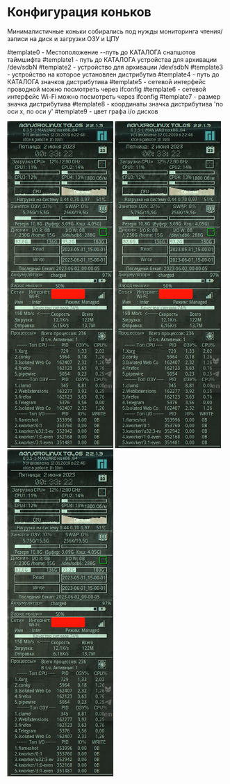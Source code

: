 # Конфигурация коньков

Минималистичные коньки собирались под нужды мониторинга чтения/записи на диск и загрузки ОЗУ и ЦПУ

#template0 - Местоположение --путь до КАТАЛОГА снапшотов таймшифта
#template1 - путь до КАТАЛОГА устройства для архивации /dev/sdbN
#template2 - устройство для архивации /dev/sdbN
#template3 - устройство на которое установлен дистрибутив
#template4 - путь до КАТАЛОГА значков дистрибутива
#template5 - сетевой интерфейс проводной можно посмотреть через ifconfig
#template6 - сетевой интерфейс Wi-Fi можно посмотреть через ifconfig
#template7 - размер значка дистрибутива
#template8 - координаты значка дистрибутива 'по оси х, по оси y'
#template9 - цвет графа i/o дисков


[![screenshot](https://github.com/berligostr/conky/blob/master/conky.png)](https://github.com/berligostr/conky/blob/master/conky.png) [![screenshot](https://github.com/berligostr/conky/blob/master/conky.png)](https://github.com/berligostr/conky/blob/master/conky.png) [![screenshot](https://github.com/berligostr/conky/blob/master/conky.png)](https://github.com/berligostr/conky/blob/master/conky.png)

